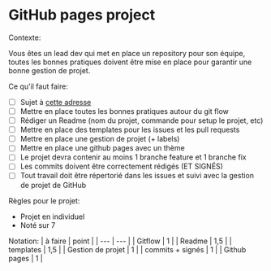 # GitHub pages project

Contexte:

Vous êtes un lead dev qui met en place un repository pour son équipe, toutes les bonnes pratiques doivent être mise en place pour garantir une bonne gestion de projet.

Ce qu'il faut faire:
- [ ] Sujet à [cette adresse](https://github.com/quentinhermiteau/github-pages-project)
- [ ] Mettre en place toutes les bonnes pratiques autour du git flow
- [ ] Rédiger un Readme (nom du projet, commande pour setup le projet, etc)
- [ ] Mettre en place des templates pour les issues et les pull requests
- [ ] Mettre en place une gestion de projet (+ labels)
- [ ] Mettre en place une github pages avec un thème
- [ ] Le projet devra contenir au moins 1 branche feature et 1 branche fix
- [ ] Les commits doivent être correctement rédigés (ET SIGNÉS)
- [ ] Tout travail doit être répertorié dans les issues et suivi avec la gestion de projet de GitHub

Règles pour le projet:
- Projet en individuel
- Noté sur 7

Notation:
| à faire | point |
| --- | --- |
| Gitflow | 1 |
| Readme | 1,5 |
| templates | 1,5 |
| Gestion de projet | 1 |
| commits + signés | 1 |
| Github pages | 1 |
